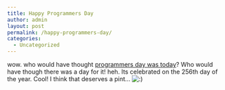 ```yaml
---
title: Happy Programmers Day
author: admin
layout: post
permalink: /happy-programmers-day/
categories:
  - Uncategorized
---
```

wow. who would have thought [programmers day was today][1]? Who would have though there was a day for it! heh. Its celebrated on the 256th day of the year. Cool! I think that deserves a pint&#8230; <img src="http://blog.lotas-smartman.net/wp-includes/images/smilies/icon_smile.gif" alt=":)" class="wp-smiley" />

 [1]: http://www.engadget.com/2007/09/13/if-date-09-13-2007-engadget-write-happy-programmers-day/